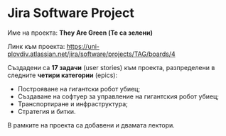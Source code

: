 # Jira Software Project
Име на проекта: **They Are Green (Те са зелени)**

Линк към проекта: https://uni-plovdiv.atlassian.net/jira/software/projects/TAG/boards/4

Създадени са **17 задачи** (user stories) към проекта, разпределени в следните **четири категории** (epics):
- Построяване на гигантски робот убиец;
- Създаване на софтуер за управление на гигантския робот убиец;
- Транспортиране и инфраструктура;
- Стратегия и битки.

В рамките на проекта са добавени и двамата лектори. 
